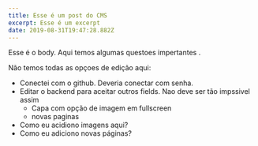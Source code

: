 ```yaml
---
title: Esse é um post do CMS
excerpt: Esse é um excerpt
date: 2019-08-31T19:47:28.882Z
---
```

Esse é o body. Aqui temos algumas questoes impertantes .

Não temos todas as opçoes de edição aqui: 

* Conectei com o github. Deveria conectar com senha.
* Editar o backend para aceitar outros fields. Nao deve ser tão impssivel assim
  * Capa com opção de imagem em fullscreen
  * novas paginas
* Como eu acidiono imagens aqui?
* Como eu adiciono novas páginas? 
